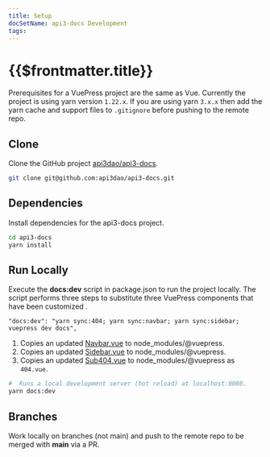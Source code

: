 ```yaml
---
title: Setup
docSetName: api3-docs Development
tags:
---
```


# {{$frontmatter.title}}

<TocHeader />
<TOC class="table-of-contents" :include-level="[2,3]" />

Prerequisites for a VuePress project are the same as Vue. Currently the project
is using yarn version `1.22.x`. If you are using yarn `3.x.x` then add the yarn
cache and support files to `.gitignore` before pushing to the remote repo.

## Clone

Clone the GitHub project
[api3dao/api3-docs](https://github.com/api3dao/api3-docs).

```bash
git clone git@github.com:api3dao/api3-docs.git

```

## Dependencies

Install dependencies for the api3-docs project.

```bash
cd api3-docs
yarn install
```

## Run Locally

Execute the **docs:dev** script in package.json to run the project locally. The
script performs three steps to substitute three VuePress components that have
been customized .

```
"docs:dev": "yarn sync:404; yarn sync:navbar; yarn sync:sidebar; vuepress dev docs",
```

1. Copies an updated [Navbar.vue](./substitution-components.md#navbar-vue) to
   node_modules/@vuepress.
2. Copies an updated [Sidebar.vue](./substitution-components.md#sidebar-vue) to
   node_modules/@vuepress.
3. Copies an updated [Sub404.vue](./substitution-components.md#sub404-vue) to
   node_modules/@vuepress as `404.vue`.

```bash
#  Runs a local development server (hot reload) at localhost:8080.
yarn docs:dev
```

## Branches

Work locally on branches (not main) and push to the remote repo to be merged
with **main** via a PR.
